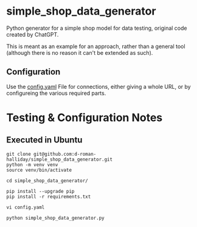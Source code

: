 # simple_shop_data_generator
Python generator for a simple shop model for data testing, original code created by ChatGPT.

This is meant as an example for an approach, rather than a general tool (although there is no reason it can't be extended as such).
## Configuration
Use the [config.yaml](config.yaml) File for connections, either giving a whole URL, or by configureing the various required parts.

# Testing & Configuration Notes

## Executed in Ubuntu
```
git clone git@github.com:d-roman-halliday/simple_shop_data_generator.git
python -m venv venv
source venv/bin/activate

cd simple_shop_data_generator/

pip install --upgrade pip
pip install -r requirements.txt

vi config.yaml

python simple_shop_data_generator.py

```
